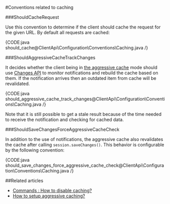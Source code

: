 ﻿#Conventions related to caching

###ShouldCacheRequest

Use this convention to determine if the client should cache the request for the given URL. By default all requests are cached:

{CODE:java should_cache@ClientApi\Configuration\Conventions\Caching.java /}

###ShouldAggressiveCacheTrackChanges

It decides whether the client being in [the aggressive cache](../../how-to/setup-aggressive-caching) mode should use [Changes API](../../changes/what-is-changes-api) to monitor notifications and rebuild the cache based on them.
If the notification arrives then an outdated item from cache will be revalidated. 

{CODE:java should_aggressive_cache_track_changes@ClientApi\Configuration\Conventions\Caching.java /}

Note that it is still possible to get a stale result because of the time needed to receive the notification and checking for cached data.

###ShouldSaveChangesForceAggressiveCacheCheck

In addition to the use of notifications, the aggressive cache also revalidates the cache after calling `session.saveChanges()`. 
This behavior is configurable by the following convention:

{CODE:java should_save_changes_force_aggressive_cache_check@ClientApi\Configuration\Conventions\Caching.java /}

##Related articles

- [Commands : How to disable caching?](../../commands/how-to/disable-caching)
- [How to setup aggressive caching?](../../how-to/setup-aggressive-caching)